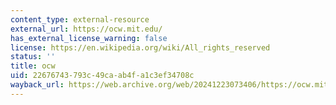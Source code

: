 ```yaml
---
content_type: external-resource
external_url: https://ocw.mit.edu/
has_external_license_warning: false
license: https://en.wikipedia.org/wiki/All_rights_reserved
status: ''
title: ocw
uid: 22676743-793c-49ca-ab4f-a1c3ef34708c
wayback_url: https://web.archive.org/web/20241223073406/https://ocw.mit.edu/
---
```

